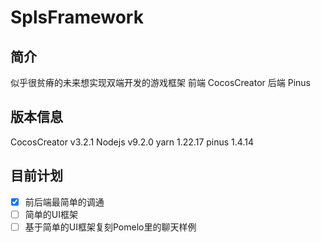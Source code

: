 # SplsFramework
## 简介
似乎很贫瘠的未来想实现双端开发的游戏框架
前端 CocosCreator
后端 Pinus
## 版本信息
CocosCreator    v3.2.1
Nodejs          v9.2.0
yarn            1.22.17
pinus           1.4.14
## 目前计划
- [x] 前后端最简单的调通
- [ ] 简单的UI框架
- [ ] 基于简单的UI框架复刻Pomelo里的聊天样例